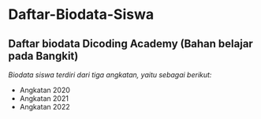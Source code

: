 Daftar-Biodata-Siswa
==
Daftar biodata Dicoding Academy (Bahan belajar pada Bangkit)
--
*Biodata siswa terdiri dari tiga angkatan, yaitu sebagai berikut:*
- Angkatan 2020
- Angkatan 2021
- Angkatan 2022
